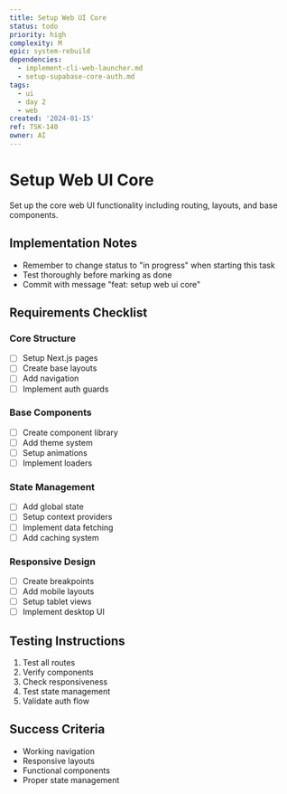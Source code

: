 ```yaml
---
title: Setup Web UI Core
status: todo
priority: high
complexity: M
epic: system-rebuild
dependencies:
  - implement-cli-web-launcher.md
  - setup-supabase-core-auth.md
tags:
  - ui
  - day 2
  - web
created: '2024-01-15'
ref: TSK-140
owner: AI
---
```


# Setup Web UI Core

Set up the core web UI functionality including routing, layouts, and base components.

## Implementation Notes

- Remember to change status to "in progress" when starting this task
- Test thoroughly before marking as done
- Commit with message "feat: setup web ui core"

## Requirements Checklist

### Core Structure

- [ ] Setup Next.js pages
- [ ] Create base layouts
- [ ] Add navigation
- [ ] Implement auth guards

### Base Components

- [ ] Create component library
- [ ] Add theme system
- [ ] Setup animations
- [ ] Implement loaders

### State Management

- [ ] Add global state
- [ ] Setup context providers
- [ ] Implement data fetching
- [ ] Add caching system

### Responsive Design

- [ ] Create breakpoints
- [ ] Add mobile layouts
- [ ] Setup tablet views
- [ ] Implement desktop UI

## Testing Instructions

1. Test all routes
2. Verify components
3. Check responsiveness
4. Test state management
5. Validate auth flow

## Success Criteria

- Working navigation
- Responsive layouts
- Functional components
- Proper state management

